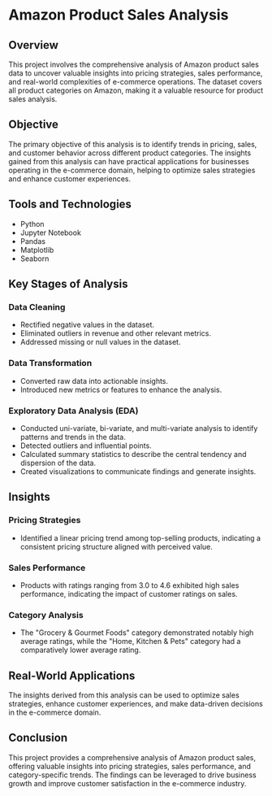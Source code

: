 # Amazon Product Sales Analysis

## Overview

This project involves the comprehensive analysis of Amazon product sales data to uncover valuable insights into pricing strategies, sales performance, and real-world complexities of e-commerce operations. The dataset covers all product categories on Amazon, making it a valuable resource for product sales analysis.

## Objective

The primary objective of this analysis is to identify trends in pricing, sales, and customer behavior across different product categories. The insights gained from this analysis can have practical applications for businesses operating in the e-commerce domain, helping to optimize sales strategies and enhance customer experiences.

## Tools and Technologies

- Python
- Jupyter Notebook
- Pandas
- Matplotlib
- Seaborn

## Key Stages of Analysis

### Data Cleaning

- Rectified negative values in the dataset.
- Eliminated outliers in revenue and other relevant metrics.
- Addressed missing or null values in the dataset.

### Data Transformation

- Converted raw data into actionable insights.
- Introduced new metrics or features to enhance the analysis.

### Exploratory Data Analysis (EDA)

- Conducted uni-variate, bi-variate, and multi-variate analysis to identify patterns and trends in the data.
- Detected outliers and influential points.
- Calculated summary statistics to describe the central tendency and dispersion of the data.
- Created visualizations to communicate findings and generate insights.

## Insights

### Pricing Strategies

- Identified a linear pricing trend among top-selling products, indicating a consistent pricing structure aligned with perceived value.

### Sales Performance

- Products with ratings ranging from 3.0 to 4.6 exhibited high sales performance, indicating the impact of customer ratings on sales.

### Category Analysis

- The "Grocery & Gourmet Foods" category demonstrated notably high average ratings, while the "Home, Kitchen & Pets" category had a comparatively lower average rating.

## Real-World Applications

The insights derived from this analysis can be used to optimize sales strategies, enhance customer experiences, and make data-driven decisions in the e-commerce domain.

## Conclusion

This project provides a comprehensive analysis of Amazon product sales, offering valuable insights into pricing strategies, sales performance, and category-specific trends. The findings can be leveraged to drive business growth and improve customer satisfaction in the e-commerce industry.
